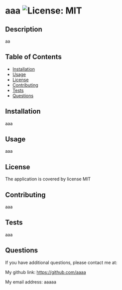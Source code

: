 # aaa ![License: MIT](https://img.shields.io/badge/License-MIT-yellow.svg)

## Description

aa

## Table of Contents

- [Installation](#installation)
- [Usage](#usage)
- [License](#license)
- [Contributing](#contributing)
- [Tests](#tests)
- [Questions](#questions)

## Installation

aaa

## Usage

aaa

## License

The application is covered by license MIT

## Contributing

aaa

## Tests

aaa

## Questions

If you have additional questions, please contact me at: 

My github link: https://github.com/aaaa

My email address: aaaaa
